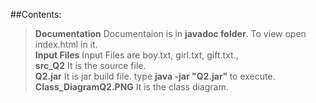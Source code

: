 ##Contents:
><b>Documentation</b> Documentaion is in <b>javadoc folder</b>.  To view open index.html in it.
><br><b>Input Files</b> Input Files are boy.txt, girl.txt, gift.txt.,<br>
><b>src_Q2</b> It is the source file.
><br><b>Q2.jar</b> It is jar build file. type   <b>java -jar "Q2.jar" </b>    to execute.</br>
><b>Class_DiagramQ2.PNG</b> It is the class diagram.
